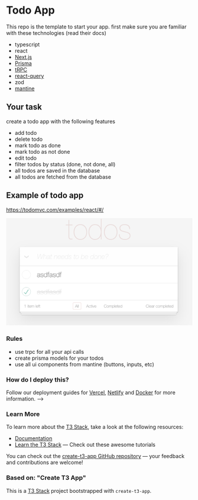 # Todo App
This repo is the template to start your app.
first make sure you are familiar with these technologies (read their docs)
- typescript
- react
- [Next.js](https://nextjs.org)
- [Prisma](https://prisma.io)
- [tRPC](https://trpc.io)
- [react-query](https://tanstack.com/query/latest/docs/react/overview)
- zod
- [mantine](https://mantine.dev)

## Your task
create a todo app with the following features
- add todo
- delete todo
- mark todo as done
- mark todo as not done
- edit todo
- filter todos by status (done, not done, all)
- all todos are saved in the database
- all todos are fetched from the database

## Example of todo app
https://todomvc.com/examples/react/#/

![ToDo App](todo-app-example.png)

### Rules
- use trpc for all your api calls
- create prisma models for your todos
- use all ui components from mantine (buttons, inputs, etc)


### How do I deploy this?

Follow our deployment guides for [Vercel](https://create.t3.gg/en/deployment/vercel), [Netlify](https://create.t3.gg/en/deployment/netlify) and [Docker](https://create.t3.gg/en/deployment/docker) for more information. -->




### Learn More

To learn more about the [T3 Stack](https://create.t3.gg/), take a look at the following resources:

- [Documentation](https://create.t3.gg/)
- [Learn the T3 Stack](https://create.t3.gg/en/faq#what-learning-resources-are-currently-available) — Check out these awesome tutorials

You can check out the [create-t3-app GitHub repository](https://github.com/t3-oss/create-t3-app) — your feedback and contributions are welcome!



### Based on: "Create T3 App"

This is a [T3 Stack](https://create.t3.gg/) project bootstrapped with `create-t3-app`.

